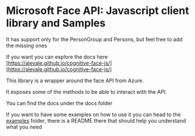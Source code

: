 # Microsoft Face API: Javascript client library and Samples 

It has support only for the PersonGroup and Persons, but feel free to add the missing ones

If you want you can explore the docs here  [https://alevale.github.io/cognitive-face-js/](https://alevale.github.io/cognitive-face-js/)

This library is a wrapper around the face API from Azure.

It exposes some of the methods to be able to interact with the API.

You can find the docs under the docs folder

If you want to have some examples on how to use it you can head to the [examples](/examples) folder, there is a README there that should help you understand what you need
